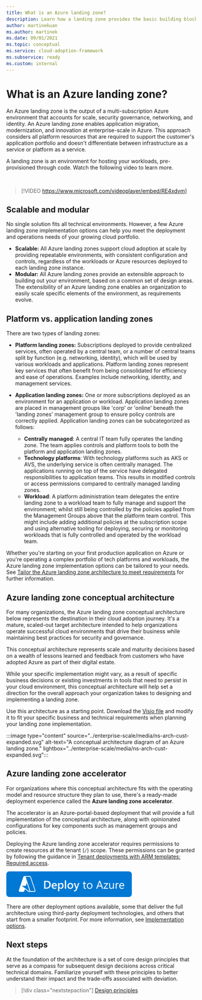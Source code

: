 ```yaml
---
title: What is an Azure landing zone?
description: Learn how a landing zone provides the basic building block of any cloud adoption environment.
author: martinekuan
ms.author: martinek
ms.date: 09/01/2021
ms.topic: conceptual
ms.service: cloud-adoption-framework
ms.subservice: ready
ms.custom: internal
---
```


# What is an Azure landing zone?

An Azure landing zone is the output of a multi-subscription Azure environment that accounts for scale, security governance, networking, and identity. An Azure landing zone enables application migration, modernization, and innovation at enterprise-scale in Azure. This approach considers all platform resources that are required to support the customer's application portfolio and doesn't differentiate between infrastructure as a service or platform as a service.

A landing zone is an environment for hosting your workloads, pre-provisioned through code. Watch the following video to learn more.

<!-- markdownlint-disable MD034 -->

<br/>

> [!VIDEO https://www.microsoft.com/videoplayer/embed/RE4xdvm]

<!-- markdownlint-enable MD034 -->

## Scalable and modular

No single solution fits all technical environments. However, a few Azure landing zone implementation options can help you meet the deployment and operations needs of your growing cloud portfolio.

- **Scalable:** All Azure landing zones support cloud adoption at scale by providing repeatable environments, with consistent configuration and controls, regardless of the workloads or Azure resources deployed to each landing zone instance.
- **Modular:** All Azure landing zones provide an extensible approach to building out your environment, based on a common set of design areas. The extensibility of an Azure landing zone enables an organization to easily scale specific elements of the environment, as requirements evolve.

## Platform vs. application landing zones

There are two types of landing zones:

- **Platform landing zones:** Subscriptions deployed to provide centralized services, often operated by a central team, or a number of central teams split by function (e.g. networking, identity), which will be used by various workloads and applications. Platform landing zones represent key services that often benefit from being consolidated for efficiency and ease of operations. Examples include networking, identity, and management services.
- **Application landing zones:** One or more subscriptions deployed as an environment for an application or workload. Application landing zones are placed in management groups like 'corp' or 'online' beneath the 'landing zones' management group to ensure policy controls are correctly applied. Application landing zones can be subcategorized as follows:
  
  - **Centrally managed**: A central IT team fully operates the landing zone. The team applies controls and platform tools to both the platform and application landing zones.
  - **Technology platforms**: With technology platforms such as AKS or AVS, the underlying service is often centrally managed. The applications running on top of the service have delegated responsibilities to application teams. This results in modified controls or access permissions compared to centrally managed landing zones.  
  - **Workload**: A platform administration team delegates the entire landing zone to a workload team to fully manage and support the environment; whilst still being controlled by the policies applied from the Management Groups above that the platform team control. This might include adding additional policies at the subscription scope and using alternative tooling for deploying, securing or monitoring workloads that is fully controlled and operated by the workload team.

Whether you're starting on your first production application on Azure or you're operating a complex portfolio of tech platforms and workloads, the Azure landing zone implementation options can be tailored to your needs. See [Tailor the Azure landing zone architecture to meet requirements](./tailoring-alz.md) for further information.

## Azure landing zone conceptual architecture

For many organizations, the Azure landing zone conceptual architecture below represents the destination in their cloud adoption journey. It's a mature, scaled-out target architecture intended to help organizations operate successful cloud environments that drive their business while maintaining best practices for security and governance.

This conceptual architecture represents scale and maturity decisions based on a wealth of lessons learned and feedback from customers who have adopted Azure as part of their digital estate.

While your specific implementation might vary, as a result of specific business decisions or existing investments in tools that need to persist in your cloud environment, this conceptual architecture will help set a direction for the overall approach your organization takes to designing and implementing a landing zone.

Use this architecture as a starting point. Download the [Visio file](https://raw.githubusercontent.com/microsoft/CloudAdoptionFramework/master/ready/enterprise-scale-architecture.vsdx) and modify it to fit your specific business and technical requirements when planning your landing zone implementation.

:::image type="content" source="../enterprise-scale/media/ns-arch-cust-expanded.svg" alt-text="A conceptual architecture diagram of an Azure landing zone." lightbox="../enterprise-scale/media/ns-arch-cust-expanded.svg":::

## Azure landing zone accelerator

For organizations where this conceptual architecture fits with the operating model and resource structure they plan to use, there's a ready-made deployment experience called the **Azure landing zone accelerator**.

The accelerator is an Azure-portal-based deployment that will provide a full implementation of the conceptual architecture, along with opinionated configurations for key components such as management groups and policies.

Deploying the Azure landing zone accelerator requires permissions to create resources at the tenant (`/`) scope. These permissions can be granted by following the guidance in [Tenant deployments with ARM templates: Required access](/azure/azure-resource-manager/templates/deploy-to-tenant?tabs=azure-powershell#required-access).

[![`DTA-Button-ALZ`](https://raw.githubusercontent.com/Azure/azure-quickstart-templates/master/1-CONTRIBUTION-GUIDE/images/deploytoazure.svg?sanitize=true)](https://aka.ms/caf/ready/accelerator)

There are other deployment options available, some that deliver the full architecture using third-party deployment technologies, and others that start from a smaller footprint. For more information, see [Implementation options](./implementation-options.md).

## Next steps

At the foundation of the architecture is a set of core design principles that serve as a compass for subsequent design decisions across critical technical domains. Familiarize yourself with these principles to better understand their impact and the trade-offs associated with deviation.

> [!div class="nextstepaction"]
> [Design principles](./design-principles.md)
